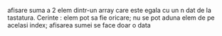 afisare suma a 2 elem dintr-un array care este egala cu un n dat de la tastatura.
Cerinte :
elem pot sa fie oricare;
nu se pot aduna elem de pe acelasi index;
afisarea sumei se face doar o data
